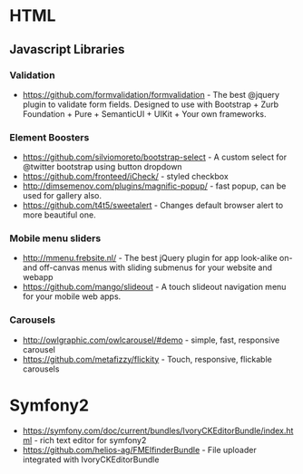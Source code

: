 # HTML
## Javascript Libraries

### Validation
* https://github.com/formvalidation/formvalidation - The best @jquery plugin to validate form fields. Designed to use with Bootstrap + Zurb Foundation + Pure + SemanticUI + UIKit + Your own frameworks.

### Element Boosters
* https://github.com/silviomoreto/bootstrap-select - A custom select for @twitter bootstrap using button dropdown
* https://github.com/fronteed/iCheck/ - styled checkbox
* http://dimsemenov.com/plugins/magnific-popup/ - fast popup, can be used for gallery also.
* https://github.com/t4t5/sweetalert - Changes default browser alert to more beautiful one.

### Mobile menu sliders
* http://mmenu.frebsite.nl/ - The best jQuery plugin for app look-alike on- and off-canvas menus with sliding submenus for your website and webapp
* https://github.com/mango/slideout - A touch slideout navigation menu for your mobile web apps.

### Carousels
* http://owlgraphic.com/owlcarousel/#demo - simple, fast, responsive carousel
* https://github.com/metafizzy/flickity - Touch, responsive, flickable carousels

# Symfony2
* https://symfony.com/doc/current/bundles/IvoryCKEditorBundle/index.html - rich text editor for symfony2
* https://github.com/helios-ag/FMElfinderBundle - File uploader integrated with IvoryCKEditorBundle
